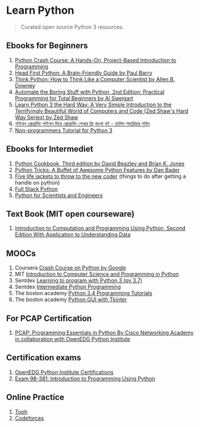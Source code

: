 # Learn Python

>Curated open source Python 3 resources.

## Ebooks for Beginners

1. [Python Crash Course: A Hands-On, Project-Based Introduction to Programming](https://drive.google.com/open?id=1NdFdBT6O-UX5j73jtBtAj76YmFhKPrTd)
2. [Head First Python: A Brain-Friendly Guide by Paul Barry](https://drive.google.com/open?id=1gCGrrFCLXzLj8Uv9nxBHUwfV8IZGVXqI)
3. [Think Python: How to Think Like a Computer Scientist by Allen B. Downey](https://greenteapress.com/wp/think-python-2e/)
4. [Automate the Boring Stuff with Python, 2nd Edition: Practical Programming for Total Beginners by Al Sweigart](https://automatetheboringstuff.com)
5. [Learn Python 3 the Hard Way: A Very Simple Introduction to the Terrifyingly Beautiful World of Computers and Code (Zed Shaw's Hard Way Series)
by Zed Shaw ](https://drive.google.com/open?id=1NIT3r3x0jQMrGM0qYqiZMlaE6gg7cBQJ)
6. [পাইথন প্রোগ্রামিং পাইথন দিয়ে প্রোগ্রামিং শেখার ফ্রি বাংলা বই - তামিম শাহরিয়ার সুবিন](http://pybook.subeen.com/%e0%a6%b2%e0%a7%87%e0%a6%96%e0%a6%95-%e0%a6%aa%e0%a6%b0%e0%a6%bf%e0%a6%9a%e0%a6%bf%e0%a6%a4%e0%a6%bf/)
7. [Non-programmers Tutorial for Python 3](https://en.wikibooks.org/wiki/Non-Programmer%27s_Tutorial_for_Python_3)

## Ebooks for Intermediet

1. [Python Cookbook, Third edition by David Beazley and Brian K. Jones](https://drive.google.com/open?id=1-MLMxkKd028kFQ2rjWIwFsdJC_u9mH4u)
2. [Python Tricks: A Buffet of Awesome Python Features
by Dan Bader](https://drive.google.com/open?id=1_noKpcCzXTuhcAXDkmOrBHe-zwWS8Sjc)
3. [Five life jackets to throw to the new coder](http://newcoder.io) (things to do after getting a handle on python)
4. [Full Stack Python](https://www.fullstackpython.com)
5. [Python for Scientists and Engineers](https://www.pythonforengineers.com/python-for-scientists-and-engineers/)

## Text Book (MIT open courseware)

1. [Introduction to Computation and Programming Using Python, Second Edition With Application to Understanding Data](https://drive.google.com/open?id=19yej_FsWr_QWwC2t22XfCHwRluD-Ptac)

## MOOCs

1. Coursera [Crash Course on Python by Google](https://www.coursera.org/learn/python-crash-course)
2. MIT [Introduction to Computer Science and Programming in Python](https://ocw.mit.edu/courses/electrical-engineering-and-computer-science/6-0001-introduction-to-computer-science-and-programming-in-python-fall-2016/index.htm)
3. Sentdex [Learning to program with Python 3 (py 3.7)](https://www.youtube.com/playlist?list=PLQVvvaa0QuDeAams7fkdcwOGBpGdHpXln)
4. Sentdex [Intermediate Python Programming](https://www.youtube.com/playlist?list=PLQVvvaa0QuDfju7ADVp5W1GF9jVhjbX-_)
5. The boston academy [Python 3.4 Programming Tutorials](https://www.youtube.com/playlist?list=PL6gx4Cwl9DGAcbMi1sH6oAMk4JHw91mC_)
6. The boston academy [Python GUI with Tkinter](https://www.youtube.com/playlist?list=PL6gx4Cwl9DGBwibXFtPtflztSNPGuIB_d)

## For PCAP Certification

1. [PCAP: Programming Essentials in Python By Cisco Networking Academy in collaboration with OpenEDG Python Institute](https://www.netacad.com/courses/programming/pcap-programming-essentials-python)

## Certification exams

1. [OpenEDG Python Institute Certifications](https://pythoninstitute.org/certification/)
2. [Exam 98-381: Introduction to Programming Using Python](https://www.microsoft.com/en-us/learning/exam-98-381.aspx)

## Online Practice

1. [Toph](https://toph.co/)
2. [Codeforces](https://codeforces.com/)
